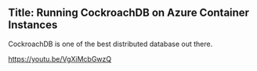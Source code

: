 Title: Running CockroachDB on Azure Container Instances
---

CockroachDB is one of the best distributed database out there.

https://youtu.be/VgXiMcbGwzQ